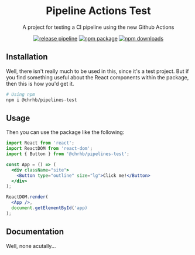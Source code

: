 <h1 align="center">Pipeline Actions Test</h1>

<div align="center">

A project for testing a CI pipeline using the new Github Actions

[![release pipeline](https://github.com/Phoenix1355/pipeline-actions-test/workflows/.github/workflows/release.yml/badge.svg)](https://github.com/Phoenix1355/pipeline-actions-test)
[![npm package](https://img.shields.io/npm/v/@chrhb/pipelines-test/latest.svg)](https://www.npmjs.com/package/@chrhb/pipelines-test)
[![npm downloads](https://img.shields.io/npm/dm/@chrhb/pipelines-test.svg)](https://www.npmjs.com/package/@chrhb/pipelines-test)

</div>

## Installation

Well, there isn't really much to be used in this, since it's a test project. But if you find something useful about the React components within the package, then this is how you'd get it.

```sh
# Using npm
npm i @chrhb/pipelines-test
```

## Usage

Then you can use the package like the following:

```jsx
import React from 'react';
import ReactDOM from 'react-dom';
import { Button } from '@chrhb/pipelines-test';

const App = () => (
  <div className="site">
    <Button type="outline" size="lg">Click me!</Button>
  </div>
);

ReactDOM.render(
  <App />,
  document.getElementById('app)
);
```

## Documentation

Well, none acutally...
